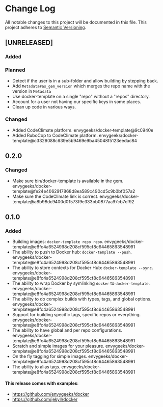 # Change Log

All notable changes to this project will be documented in this file. This
project adheres to [Semantic Versioning](http://semver.org/).

## [UNRELEASED]
### Added

### Planned
- Detect if the user is in a sub-folder and allow building by stepping back.
- Add `Metadata#as_gem_version` which merges the repo name with the version in `Metadata`
- Use docker-template on a single "repo" without a "repos" directory.
- Account for a user not having our specific keys in some places.
- Clean up code in various ways.

### Changed
- Added CodeClimate platform. envygeeks/docker-template@9c0940e
- Added RuboCop to CodeClimate platform. envygeeks/docker-template@c3329088c639e5b9469e9ba45048f5123eedac84

## 0.2.0
### Changed
- Make sure bin/docker-template is available in the gem. envygeeks/docker-template@fe24e4062917868d8ea589c490cd5c9b0bf057a2
- Make sure the CodeClimate link is correct. envygeeks/docker-template@a8b98dc9400d01573f9e333bb0877aa97cb7cf92

## 0.1.0
### Added
- Building images: `docker-template repo repo`. envygeeks/docker-template@e8fc4a6524998d208cf595cf8c64465863548991
- The ability to push to Docker hub: `docker-template --push`. envygeeks/docker-template@e8fc4a6524998d208cf595cf8c64465863548991
- The ability to store contexts for Docker Hub: `docker-template --sync`. envygeeks/docker-template@e8fc4a6524998d208cf595cf8c64465863548991
- The ability to wrap Docker by symlinking `docker` to `docker-template`. envygeeks/docker-template@e8fc4a6524998d208cf595cf8c64465863548991
- The ability to do complex builds with types, tags, and global options. envygeeks/docker-template@e8fc4a6524998d208cf595cf8c64465863548991
- Support for building specific tags, specific repos or everything. envygeeks/docker-template@e8fc4a6524998d208cf595cf8c64465863548991
- The ability to have global and per repo configurations. envygeeks/docker-template@e8fc4a6524998d208cf595cf8c64465863548991
- Scratch and simple images for your pleasure. envygeeks/docker-template@e8fc4a6524998d208cf595cf8c64465863548991
- On the fly tagging for simple images. envygeeks/docker-template@e8fc4a6524998d208cf595cf8c64465863548991
- The ability to alias tags. envygeeks/docker-template@e8fc4a6524998d208cf595cf8c64465863548991

#### This release comes with examples:
- https://github.com/envygeeks/docker
- https://github.com/jekyll/docker
